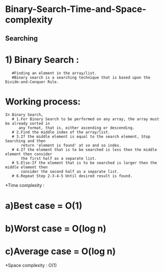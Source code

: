 # Binary-Search-Time-and-Space-complexity
## Searching 
# 1) Binary Search :
       #Finding an element in the array/list.
       #Binary search is a searching technique that is based upon the Divide-and-Conquer Rule.
# Working process:
    In Binary Search,
       # 1.For Binary Search to be performed on any array, the array must be already sorted in 
          any format, that is, either ascending or descending.
       # 2.Find the middle index of the array/list.
       # 3.If the middle element is equal to the search element, Stop Searching and then 
           return 'element is found' at so and so index.
       # 4.If the element that is to be searched is less then the middle element then consider
           the first half as a separate list.
       # 5.Else-If the element that is to be searched is larger then the middle element then 
           consider the second half as a separate list.
       # 6.Repeat Step 2-3-4-5 Until desired result is found.

*Time complexity :           
# a)Best case = O(1)          
# b)Worst case = O(log n)
# c)Average case = O(log n)

*Space complexity :
O(1)
